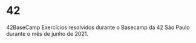 # 42
42BaseCamp
Exercícios resolvidos durante o Basecamp da 42 São Paulo durante o mês de junho de 2021.

